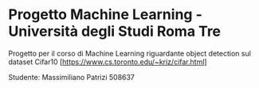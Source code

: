 # Progetto Machine Learning - Università degli Studi Roma Tre

Progetto per il corso di Machine Learning riguardante object detection sul dataset Cifar10 [https://www.cs.toronto.edu/~kriz/cifar.html]

Studente: Massimiliano Patrizi 508637
